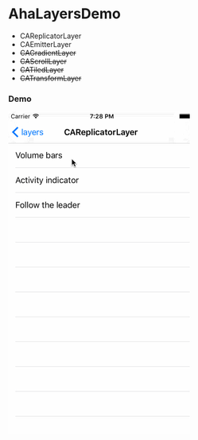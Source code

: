 # AhaLayersDemo
* CAReplicatorLayer
* CAEmitterLayer
* ~~CAGradientLayer~~
* ~~CAScrollLayer~~
* ~~CATiledLayer~~
* ~~CATransformLayer~~

### Demo


   ![](demo.gif)